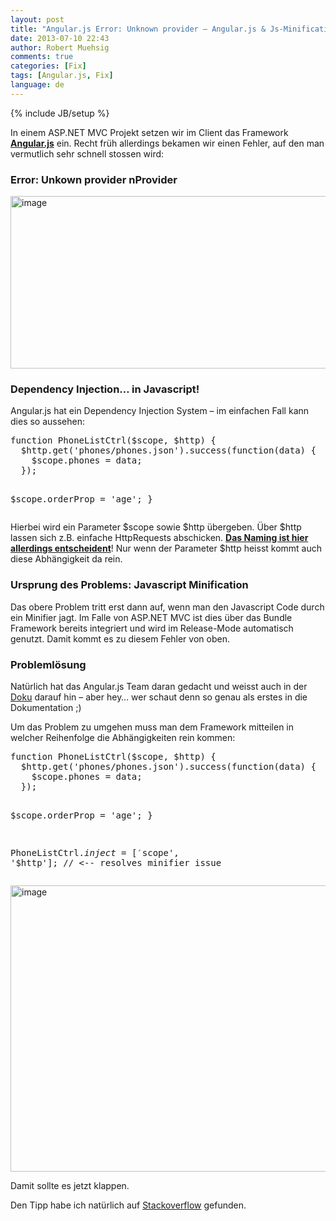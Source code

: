 ```yaml
---
layout: post
title: "Angular.js Error: Unknown provider – Angular.js & Js-Minification"
date: 2013-07-10 22:43
author: Robert Muehsig
comments: true
categories: [Fix]
tags: [Angular.js, Fix]
language: de
---
```

{% include JB/setup %}
<p>In einem ASP.NET MVC Projekt setzen wir im Client das Framework <a href="http://angularjs.org/"><strong>Angular.js</strong></a> ein. Recht früh allerdings bekamen wir einen Fehler, auf den man vermutlich sehr schnell stossen wird: </p> <h3>Error: Unkown provider nProvider</h3> <p><a href="{{BASE_PATH}}/assets/wp-images-de/image1872.png"><img title="image" style="border-top: 0px; border-right: 0px; border-bottom: 0px; border-left: 0px; display: inline" border="0" alt="image" src="{{BASE_PATH}}/assets/wp-images-de/image_thumb1015.png" width="585" height="276"></a> </p> <p></p> <h3>Dependency Injection… in Javascript!</h3> <p>Angular.js hat ein Dependency Injection System – im einfachen Fall kann dies so aussehen:</p><pre class="brush: csharp; auto-links: true; collapse: false; first-line: 1; gutter: true; html-script: false; light: false; ruler: false; smart-tabs: true; tab-size: 4; toolbar: true;">function PhoneListCtrl($scope, $http) {
  $http.get('phones/phones.json').success(function(data) {
    $scope.phones = data;
  });
 
  $scope.orderProp = 'age';
}</pre>
<p>Hierbei wird ein Parameter $scope sowie $http übergeben. Über $http lassen sich z.B. einfache HttpRequests abschicken. <strong><u>Das Naming ist hier allerdings entscheident</u></strong>! Nur wenn der Parameter $http heisst kommt auch diese Abhängigkeit da rein.</p>
<h3>Ursprung des Problems: Javascript Minification</h3>
<p>Das obere Problem tritt erst dann auf, wenn man den Javascript Code durch ein Minifier jagt. Im Falle von ASP.NET MVC ist dies über das Bundle Framework bereits integriert und wird im Release-Mode automatisch genutzt. Damit kommt es zu diesem Fehler von oben.</p>
<h3>Problemlösung</h3>
<p>Natürlich hat das Angular.js Team daran gedacht und weisst auch in der <a href="http://docs.angularjs.org/tutorial/step_05">Doku</a> darauf hin – aber hey… wer schaut denn so genau als erstes in die Dokumentation ;)</p>
<p>Um das Problem zu umgehen muss man dem Framework mitteilen in welcher Reihenfolge die Abhängigkeiten rein kommen:</p><pre class="brush: csharp; auto-links: true; collapse: false; first-line: 1; gutter: true; html-script: false; light: false; ruler: false; smart-tabs: true; tab-size: 4; toolbar: true;">function PhoneListCtrl($scope, $http) {
  $http.get('phones/phones.json').success(function(data) {
    $scope.phones = data;
  });
 
  $scope.orderProp = 'age';
}
 
PhoneListCtrl.$inject = ['$scope', '$http']; // &lt;-- resolves minifier issue</pre>
<p><a href="http://docs.angularjs.org/tutorial/step_05"><img title="image" style="border-top: 0px; border-right: 0px; border-bottom: 0px; border-left: 0px; display: inline" border="0" alt="image" src="{{BASE_PATH}}/assets/wp-images-de/image1873.png" width="511" height="458"></a> </p>
<p>Damit sollte es jetzt klappen.</p>
<p>Den Tipp habe ich natürlich auf <a href="http://stackoverflow.com/questions/15720580/why-does-this-angular-controller-throw-error-unknown-provider-nprovider-n">Stackoverflow</a> gefunden.</p>
